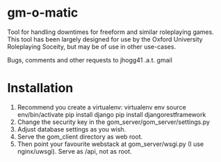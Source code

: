 # gm-o-matic
Tool for handling downtimes for freeform and similar roleplaying games. This tool has been largely designed for use by the Oxford University Roleplaying Soceity, but may be of use in other use-cases.

Bugs, comments and other requests to jhogg41 .a.t. gmail

# Installation
1. Recommend you create a virtualenv:
virtualenv env
source env/bin/activate
pip install django
pip install djangorestframework
2. Change the security key in the gom_server/gom_server/settings.py
3. Adjust database settings as you wish.
4. Serve the gom_client directory as web root.
5. Then point your favourite webstack at gom_server/wsgi.py (I use nginx/uwsgi). Serve as /api, not as root.
